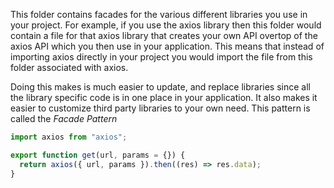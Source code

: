 This folder contains facades for the various different libraries you use in your project. For example, if you use the axios library then this folder would contain a file for that axios library that creates your own API overtop of the axios API which you then use in your application. This means that instead of importing axios directly in your project you would import the file from this folder associated with axios.

Doing this makes is much easier to update, and replace libraries since all the library specific code is in one place in your application. It also makes it easier to customize third party libraries to your own need. This pattern is called the _Facade Pattern_

```js
import axios from "axios";

export function get(url, params = {}) {
  return axios({ url, params }).then((res) => res.data);
}
```
